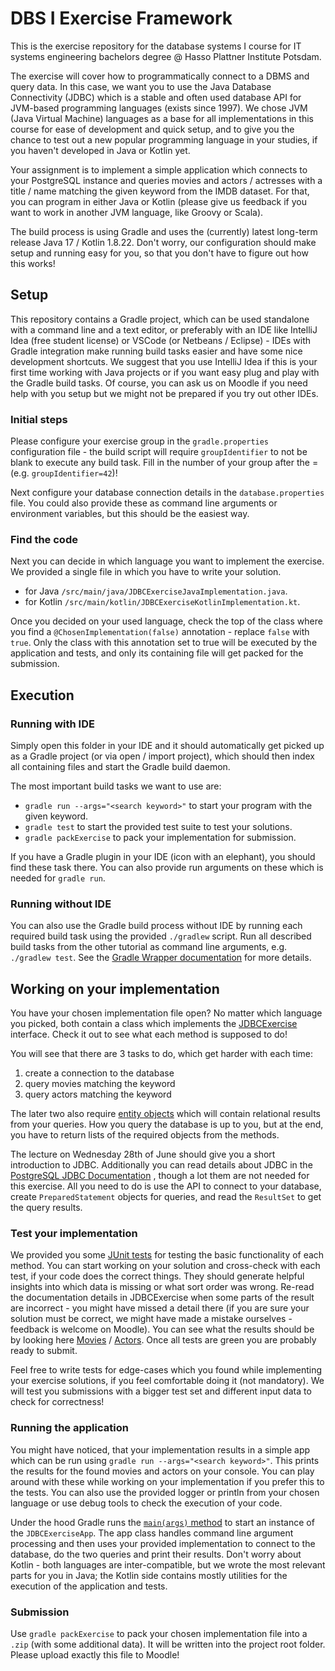 # DBS I Exercise Framework

This is the exercise repository for the database systems I course for IT systems engineering bachelors degree @ Hasso Plattner Institute Potsdam.

The exercise will cover how to programmatically connect to a DBMS and query data.
In this case, we want you to use the Java Database Connectivity (JDBC) which is a stable and often used database API for JVM-based programming languages (exists since 1997).
We chose JVM (Java Virtual Machine) languages as a base for all implementations in this course for ease of development and quick setup, and to give you the chance to test out a new popular programming language in your studies, if you haven't developed in Java or Kotlin yet.

Your assignment is to implement a simple application which connects to your PostgreSQL instance and queries movies and actors / actresses with a title / name matching the given keyword from the IMDB dataset. For that, you can program in either Java or Kotlin (please give us feedback if you want to work in another JVM language, like Groovy or Scala).

The build process is using Gradle and uses the (currently) latest long-term release Java 17 / Kotlin 1.8.22. Don't worry, our configuration should make setup and running easy for you, so that you don't have to figure out how this works!

## Setup

This repository contains a Gradle project, which can be used standalone with a command line and a text editor, or preferably with an IDE like IntelliJ Idea (free student license) or VSCode (or Netbeans / Eclipse) - IDEs with Gradle integration make running build tasks easier and have some nice development shortcuts.
We suggest that you use IntelliJ Idea if this is your first time working with Java projects or if you want easy plug and play with the Gradle build tasks. Of course, you can ask us on Moodle if you need help with you setup but we might not be prepared if you try out other IDEs.

### Initial steps

Please configure your exercise group in the `gradle.properties` configuration file - the build script will require `groupIdentifier` to not be blank to execute any build task. Fill in the number of your group after the = (e.g. `groupIdentifier=42`)!

Next configure your database connection details in the `database.properties` file. You could also provide these as command line arguments or environment variables, but this should be the easiest way.

### Find the code

Next you can decide in which language you want to implement the exercise. We provided a single file in which you have to write your solution.

 - for Java `/src/main/java/JDBCExerciseJavaImplementation.java`.
 - for Kotlin `/src/main/kotlin/JDBCExerciseKotlinImplementation.kt`.

Once you decided on your used language, check the top of the class where you find a `@ChosenImplementation(false)` annotation - replace `false` with `true`. Only the class with this annotation set to true will be executed by the application and tests, and only its containing file will get packed for the submission.

## Execution
### Running with IDE

Simply open this folder in your IDE and it should automatically get picked up as a Gradle project (or via open / import project), which should then index all containing files and start the Gradle build daemon.

The most important build tasks we want to use are:
- `gradle run --args="<search keyword>"` to start your program with the given keyword.
- `gradle test` to start the provided test suite to test your solutions.
- `gradle packExercise` to pack your implementation for submission.

If you have a Gradle plugin in your IDE (icon with an elephant), you should find these task there. You can also provide run arguments on these which is needed for `gradle run`.

### Running without IDE

You can also use the Gradle build process without IDE by running each required build task using the provided `./gradlew` script.
Run all described build tasks from the other tutorial as command line arguments, e.g. `./gradlew test`.
See the [Gradle Wrapper documentation](https://docs.gradle.org/current/userguide/gradle_wrapper.html#sec:using_wrapper) for more details.

## Working on your implementation

You have your chosen implementation file open? No matter which language you picked, both contain a class which implements the [JDBCExercise](src/main/java/de/hpi/dbs1/JDBCExercise.java) interface. Check it out to see what each method is supposed to do!

You will see that there are 3 tasks to do, which get harder with each time:
1. create a connection to the database
2. query movies matching the keyword
3. query actors matching the keyword

The later two also require [entity objects](src/main/java/de/hpi/dbs1/entities) which will contain relational results from your queries. How you query the database is up to you, but at the end, you have to return lists of the required objects from the methods.

The lecture on Wednesday 28th of June should give you a short introduction to JDBC. Additionally you can read details about JDBC in the [PostgreSQL JDBC Documentation](https://jdbc.postgresql.org/documentation/use/) , though a lot them are not needed for this exercise. All you need to do is use the API to connect to your database, create `PreparedStatement` objects for queries, and read the `ResultSet` to get the query results.

### Test your implementation

We provided you some [JUnit tests](src/test/java/de/hpi/dbs1/JDBCExerciseImplementationTests.java) for testing the basic functionality of each method. You can start working on your solution and cross-check with each test, if your code does the correct things. They should generate helpful insights into which data is missing or what sort order was wrong. Re-read the documentation details in JDBCExercise when some parts of the result are incorrect - you might have missed a detail there (if you are sure your solution must be correct, we might have made a mistake ourselves - feedback is welcome on Moodle). You can see what the results should be by looking here [Movies](src/test/kotlin/de/hpi/dbs1/fixtures/Movies.kt) / [Actors](src/test/kotlin/de/hpi/dbs1/fixtures/Actors.kt).
Once all tests are green you are probably ready to submit.

Feel free to write tests for edge-cases which you found while implementing your exercise solutions, if you feel comfortable doing it (not mandatory). We will test you submissions with a bigger test set and different input data to check for correctness!

### Running the application

You might have noticed, that your implementation results in a simple app which can be run using `gradle run --args="<search keyword>"`. This prints the results for the found movies and actors on your console. You can play around with these while working on your implementation if you prefer this to the tests. You can also use the provided logger or println from your chosen language or use debug tools to check the execution of your code.

Under the hood Gradle runs the [`main(args)` method](src/main/kotlin/de/hpi/dbs1/Main.kt) to start an instance of the `JDBCExerciseApp`. The app class handles command line argument processing and then uses your provided implementation to connect to the database, do the two queries and print their results. Don't worry about Kotlin - both languages are inter-compatible, but we wrote the most relevant parts for you in Java; the Kotlin side contains mostly utilities for the execution of the application and tests.

### Submission

Use `gradle packExercise` to pack your chosen implementation file into a `.zip` (with some additional data). It will be written into the project root folder. Please upload exactly this file to Moodle!
